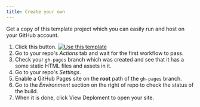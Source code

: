 ```yaml
---
title: Create your own
---
```


Get a copy of this template project which you can easily run and host on your GitHub account.

1. Click this button. [![Use this template](https://img.shields.io/badge/Generate-Use_this_template-2ea44f)](https://github.com/MichaelCurrin/jekyll-themed-site-quickstart/generate)
1. Go to your repo's _Actions_ tab and wait for the first workflow to pass.
1. Check your `gh-pages` branch which was created and see that it has a some static HTML files and assets in it.
1. Go to your repo's _Settings_.
1. Enable a GitHub Pages site on the **root** path of the `gh-pages` branch.
1. Go to the _Environment_ section on the right of repo to check the status of the build.
1. When it is done, click View Deploment to open your site.

